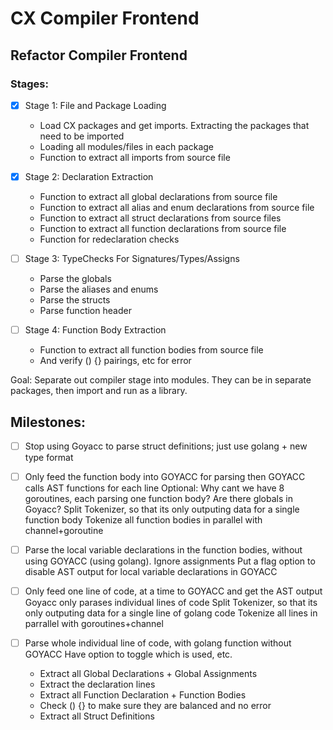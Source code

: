 # CX Compiler Frontend

## Refactor Compiler Frontend
### Stages:
- [x] Stage 1: File and Package Loading
	- Load CX packages and get imports. Extracting the packages that need to be imported
	- Loading all modules/files in each package
	- Function to extract all imports from source file

- [x] Stage 2: Declaration Extraction
	- Function to extract all global declarations from source file
	- Function to extract all alias and enum declarations from source file
	- Function to extract all struct declarations from source files
	- Function to extract all function declarations from source file
	- Function for redeclaration checks

- [ ] Stage 3: TypeChecks For Signatures/Types/Assigns
	- Parse the globals
	- Parse the aliases and enums
	- Parse the structs
	- Parse function header

- [ ] Stage 4: Function Body Extraction
	- Function to extract all function bodies from source file
	- And verify () {} pairings, etc for error

Goal: Separate out compiler stage into modules. They can be in separate packages, then import and run as a library.

## Milestones:
- [ ] Stop using Goyacc to parse struct definitions; just use golang + new type format

- [ ] Only feed the function body into GOYACC for parsing
then GOYACC calls AST functions for each line
Optional: Why cant we have 8 goroutines, each parsing one function body? Are there globals in Goyacc?
Split Tokenizer, so that its only outputing data for a single function body
Tokenize all function bodies in parallel with channel+goroutine

- [ ] Parse the local variable declarations in the function bodies, without using GOYACC (using golang). Ignore assignments
Put a flag option to disable AST output for local variable declarations in GOYACC

- [ ] Only feed one line of code, at a time to GOYACC and get the AST output
Goyacc only parases individual lines of code
Split Tokenizer, so that its only outputing data for a single line of golang code
Tokenize all lines in parrallel with goroutines+channel

- [ ] Parse whole individual line of code, with golang function without GOYACC
Have option to toggle which is used, etc.
	- Extract all Global Declarations + Global Assignments
	- Extract the declaration lines
	- Extract all Function Declaration + Function Bodies
	- Check () {} to make sure they are balanced and no error
	- Extract all Struct Definitions 


